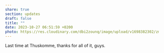 ```yaml
---
share: true
section: updates
draft: false
title: ""
date: 2023-10-27 06:51:59 +0200
photo: https://res.cloudinary.com/dbi2zounq/image/upload/v1698382302/zmsdpnvi2ruw3hbtivpx.jpg
---
```



Last time at Thuskomme, thanks for all of it, guys. 
